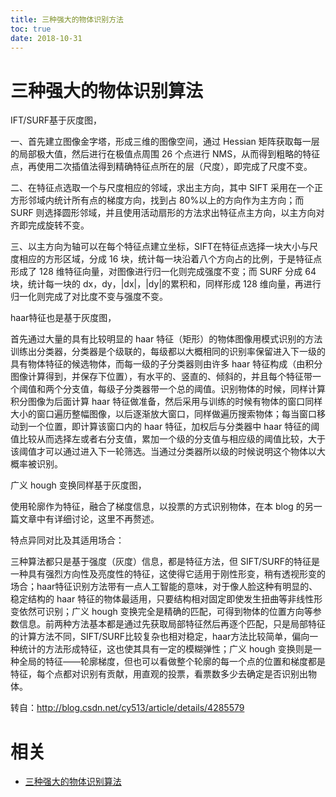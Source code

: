 ```yaml
---
title: 三种强大的物体识别方法
toc: true
date: 2018-10-31
---
```


# 三种强大的物体识别算法

IFT/SURF基于灰度图，

一、首先建立图像金字塔，形成三维的图像空间，通过 Hessian 矩阵获取每一层的局部极大值，然后进行在极值点周围 26 个点进行 NMS，从而得到粗略的特征点，再使用二次插值法得到精确特征点所在的层（尺度），即完成了尺度不变。

二、在特征点选取一个与尺度相应的邻域，求出主方向，其中 SIFT 采用在一个正方形邻域内统计所有点的梯度方向，找到占 80%以上的方向作为主方向；而 SURF 则选择圆形邻域，并且使用活动扇形的方法求出特征点主方向，以主方向对齐即完成旋转不变。

三、以主方向为轴可以在每个特征点建立坐标，SIFT在特征点选择一块大小与尺度相应的方形区域，分成 16 块，统计每一块沿着八个方向占的比例，于是特征点形成了 128 维特征向量，对图像进行归一化则完成强度不变；而 SURF 分成 64 块，统计每一块的 dx，dy，|dx|，|dy|的累积和，同样形成 128 维向量，再进行归一化则完成了对比度不变与强度不变。



haar特征也是基于灰度图，

首先通过大量的具有比较明显的 haar 特征（矩形）的物体图像用模式识别的方法训练出分类器，分类器是个级联的，每级都以大概相同的识别率保留进入下一级的具有物体特征的候选物体，而每一级的子分类器则由许多 haar 特征构成（由积分图像计算得到，并保存下位置），有水平的、竖直的、倾斜的，并且每个特征带一个阈值和两个分支值，每级子分类器带一个总的阈值。识别物体的时候，同样计算积分图像为后面计算 haar 特征做准备，然后采用与训练的时候有物体的窗口同样大小的窗口遍历整幅图像，以后逐渐放大窗口，同样做遍历搜索物体；每当窗口移动到一个位置，即计算该窗口内的 haar 特征，加权后与分类器中 haar 特征的阈值比较从而选择左或者右分支值，累加一个级的分支值与相应级的阈值比较，大于该阈值才可以通过进入下一轮筛选。当通过分类器所以级的时候说明这个物体以大概率被识别。



广义 hough 变换同样基于灰度图，

使用轮廓作为特征，融合了梯度信息，以投票的方式识别物体，在本 blog 的另一篇文章中有详细讨论，这里不再赘述。





特点异同对比及其适用场合：



三种算法都只是基于强度（灰度）信息，都是特征方法，但 SIFT/SURF的特征是一种具有强烈方向性及亮度性的特征，这使得它适用于刚性形变，稍有透视形变的场合；haar特征识别方法带有一点人工智能的意味，对于像人脸这种有明显的、稳定结构的 haar 特征的物体最适用，只要结构相对固定即使发生扭曲等非线性形变依然可识别；广义 hough 变换完全是精确的匹配，可得到物体的位置方向等参数信息。前两种方法基本都是通过先获取局部特征然后再逐个匹配，只是局部特征的计算方法不同，SIFT/SURF比较复杂也相对稳定，haar方法比较简单，偏向一种统计的方法形成特征，这也使其具有一定的模糊弹性；广义 hough 变换则是一种全局的特征——轮廓梯度，但也可以看做整个轮廓的每一个点的位置和梯度都是特征，每个点都对识别有贡献，用直观的投票，看票数多少去确定是否识别出物体。

转自：http://blog.csdn.net/cy513/article/details/4285579




# 相关

- [三种强大的物体识别算法](https://blog.csdn.net/Liuqz2009/article/details/47623647?utm_source=blogxgwz3)
